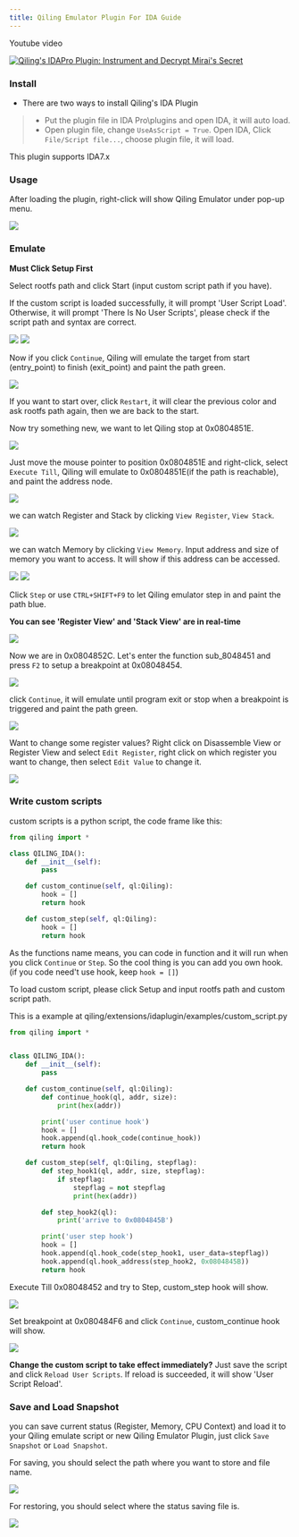 ```yaml
---
title: Qiling Emulator Plugin For IDA Guide
---
```


Youtube video

[![Qiling's IDAPro Plugin: Instrument and Decrypt Mirai's Secret](https://i.ytimg.com/vi/ZWMWTq2WTXk/0.jpg)](https://www.youtube.com/watch?v=ZWMWTq2WTXk)

### Install
- There are two ways to install Qiling's IDA Plugin

>- Put the plugin file in IDA Pro\plugins and open IDA, it will auto load.
>- Open plugin file, change `UseAsScript = True`. Open IDA, Click `File/Script file...`, choose plugin file, it will load.

This plugin supports IDA7.x

### Usage
After loading the plugin, right-click will show Qiling Emulator under pop-up menu.

![](img/ida1.png)

### Emulate

**Must Click Setup First**

Select rootfs path and click Start (input custom script path if you have).

If the custom script is loaded successfully, it will prompt 'User Script Load'. Otherwise, it will prompt 'There Is No User Scripts', please check if the script path and syntax are correct.

![](img/ida2.png)
![](img/ida3.png)

Now if you click `Continue`, Qiling will emulate the target from start (entry_point) to finish (exit_point) and paint the path green.

![](img/ida4.png)

If you want to start over, click `Restart`, it will clear the previous color and ask rootfs path again, then we are back to the start.

Now try something new, we want to let Qiling stop at 0x0804851E.

![](img/ida5.png)

Just move the mouse pointer to position 0x0804851E and right-click, select `Execute Till`, Qiling will emulate to 0x0804851E(if the path is reachable), and paint the address node.

![](img/ida6.png)

we can watch Register and Stack by clicking `View Register`, `View Stack`.

![](img/ida7.png)

we can watch Memory by clicking `View Memory`.
Input address and size of memory you want to access.
It will show if this address can be accessed.

![](img/ida8.png)
![](img/ida9.png)


Click `Step` or use `CTRL+SHIFT+F9` to let Qiling emulator step in and paint the path blue. 

**You can see 'Register View' and 'Stack View' are in real-time**

![](img/ida10.png)

Now we are in 0x0804852C. Let's enter the function sub_8048451 and press `F2` to setup a breakpoint at 0x08048454. 

![](img/ida11.png)

click `Continue`, it will emulate until program exit or stop when a breakpoint is triggered and paint the path green.

![](img/ida12.png)

Want to change some register values? Right click on Disassemble View or Register View and select `Edit Register`, right click on which register you want to change, then select `Edit Value` to change it.

![](img/ida13.png)

### Write custom scripts

custom scripts is a python script, the code frame like this:

```python
from qiling import *

class QILING_IDA():
    def __init__(self):
        pass

    def custom_continue(self, ql:Qiling):
        hook = []
        return hook

    def custom_step(self, ql:Qiling):
        hook = []
        return hook
```

As the functions name means, you can code in function and it will run when you click `Continue` or `Step`. So the cool thing is you can add you own hook.(if you code need't use hook, keep `hook = []`)

To load custom script, please click Setup and input rootfs path and custom script path.

This is a example at qiling/extensions/idaplugin/examples/custom_script.py
```python
from qiling import *


class QILING_IDA():
    def __init__(self):
        pass

    def custom_continue(self, ql:Qiling):
        def continue_hook(ql, addr, size):
            print(hex(addr))

        print('user continue hook')
        hook = []
        hook.append(ql.hook_code(continue_hook))
        return hook

    def custom_step(self, ql:Qiling, stepflag):
        def step_hook1(ql, addr, size, stepflag):
            if stepflag:
                stepflag = not stepflag
                print(hex(addr))

        def step_hook2(ql):
            print('arrive to 0x0804845B')

        print('user step hook')
        hook = []
        hook.append(ql.hook_code(step_hook1, user_data=stepflag))
        hook.append(ql.hook_address(step_hook2, 0x0804845B))
        return hook
```

Execute Till 0x08048452 and try to Step, custom_step hook will show.

![](img/ida14.png)

Set breakpoint at 0x080484F6 and click `Continue`, custom_continue hook will show.

![](img/ida15.png)

**Change the custom script to take effect immediately?**
Just save the script and click `Reload User Scripts`. If reload is succeeded, it will show 'User Script Reload'.

### Save and Load Snapshot
you can save current status (Register, Memory, CPU Context) and load it to your Qiling emulate script or new Qiling Emulator Plugin, just click `Save Snapshot`
or `Load Snapshot`.

For saving, you should select the path where you want to store and file name.

![](img/ida_save.png)

For restoring, you should select where the status saving file is.

![](img/ida_load.png)
